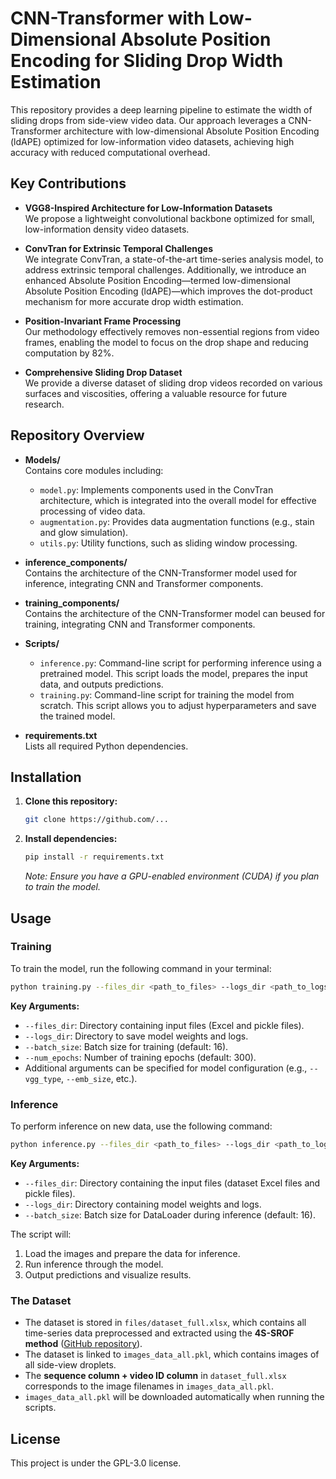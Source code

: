 
# CNN-Transformer with Low-Dimensional Absolute Position Encoding for Sliding Drop Width Estimation

This repository provides a deep learning pipeline to estimate the width of sliding drops from side-view video data. Our approach leverages a CNN-Transformer architecture with low-dimensional Absolute Position Encoding (ldAPE) optimized for low-information video datasets, achieving high accuracy with reduced computational overhead.

## Key Contributions

- **VGG8-Inspired Architecture for Low-Information Datasets**  
  We propose a lightweight convolutional backbone optimized for small, low-information density video datasets.

- **ConvTran for Extrinsic Temporal Challenges**  
  We integrate ConvTran, a state-of-the-art time-series analysis model, to address extrinsic temporal challenges. Additionally, we introduce an enhanced Absolute Position Encoding—termed low-dimensional Absolute Position Encoding (ldAPE)—which improves the dot-product mechanism for more accurate drop width estimation.

- **Position-Invariant Frame Processing**  
  Our methodology effectively removes non-essential regions from video frames, enabling the model to focus on the drop shape and reducing computation by 82%.

- **Comprehensive Sliding Drop Dataset**  
  We provide a diverse dataset of sliding drop videos recorded on various surfaces and viscosities, offering a valuable resource for future research.

## Repository Overview

- **Models/**  
  Contains core modules including:
  - `model.py`: Implements components used in the ConvTran architecture, which is integrated into the overall model for effective processing of video data.
  - `augmentation.py`: Provides data augmentation functions (e.g., stain and glow simulation).
  - `utils.py`: Utility functions, such as sliding window processing.

- **inference_components/**  
  Contains the architecture of the CNN-Transformer model used for inference, integrating CNN and Transformer components.

- **training_components/**  
  Contains the architecture of the CNN-Transformer model can beused for training, integrating CNN and Transformer components.

- **Scripts/**  
  - `inference.py`: Command-line script for performing inference using a pretrained model. This script loads the model, prepares the input data, and outputs predictions.
  - `training.py`: Command-line script for training the model from scratch. This script allows you to adjust hyperparameters and save the trained model.

- **requirements.txt**  
  Lists all required Python dependencies.

## Installation

1. **Clone this repository:**
   ```bash
   git clone https://github.com/...
   ```
2. **Install dependencies:**
   ```bash
   pip install -r requirements.txt
   ```
   *Note: Ensure you have a GPU-enabled environment (CUDA) if you plan to train the model.*

## Usage

### Training
To train the model, run the following command in your terminal:

```bash
python training.py --files_dir <path_to_files> --logs_dir <path_to_logs> --batch_size <batch_size> --num_epochs <num_epochs>
```

**Key Arguments:**
- `--files_dir`: Directory containing input files (Excel and pickle files).
- `--logs_dir`: Directory to save model weights and logs.
- `--batch_size`: Batch size for training (default: 16).
- `--num_epochs`: Number of training epochs (default: 300).
- Additional arguments can be specified for model configuration (e.g., `--vgg_type`, `--emb_size`, etc.).

### Inference
To perform inference on new data, use the following command:

```bash
python inference.py --files_dir <path_to_files> --logs_dir <path_to_logs> --batch_size <batch_size>
```

**Key Arguments:**
- `--files_dir`: Directory containing the input files (dataset Excel files and pickle files).
- `--logs_dir`: Directory containing model weights and logs.
- `--batch_size`: Batch size for DataLoader during inference (default: 16).

The script will:
1. Load the images and prepare the data for inference.
2. Run inference through the model.
3. Output predictions and visualize results.

### The Dataset
- The dataset is stored in `files/dataset_full.xlsx`, which contains all time-series data preprocessed and extracted using the **4S-SROF method** ([GitHub repository](https://github.com/AK-Berger/4S-SROF)).
- The dataset is linked to `images_data_all.pkl`, which contains images of all side-view droplets.
- The **sequence column + video ID column** in `dataset_full.xlsx` corresponds to the image filenames in `images_data_all.pkl`.
- `images_data_all.pkl` will be downloaded automatically when running the scripts.

## License

This project is under the GPL-3.0 license.

